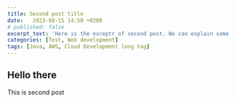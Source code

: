 ```yaml
---
title: Second post title
date:   2023-08-15 14:50 +0200
# published: false
excerpt_text: 'Here is the exceptr of second post. We can explain some stuff in here and see what happens'
categories: [Test, Web development]
tags: [Java, AWS, Cloud Development long tag]
---
```


## Hello there

This is second post


